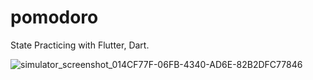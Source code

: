 # pomodoro

State Practicing with Flutter, Dart.

![simulator_screenshot_014CF77F-06FB-4340-AD6E-82B2DFC77846](https://user-images.githubusercontent.com/84823612/204123472-8048cc6f-6771-4fb3-8397-d864dfb2deb1.png)
